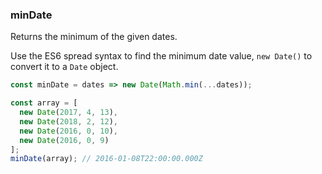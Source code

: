 ### minDate

Returns the minimum of the given dates.

Use the ES6 spread syntax to find the minimum date value, `new Date()` to convert it to a `Date` object.

```js
const minDate = dates => new Date(Math.min(...dates));
```

```js
const array = [
  new Date(2017, 4, 13),
  new Date(2018, 2, 12),
  new Date(2016, 0, 10),
  new Date(2016, 0, 9)
];
minDate(array); // 2016-01-08T22:00:00.000Z
```

